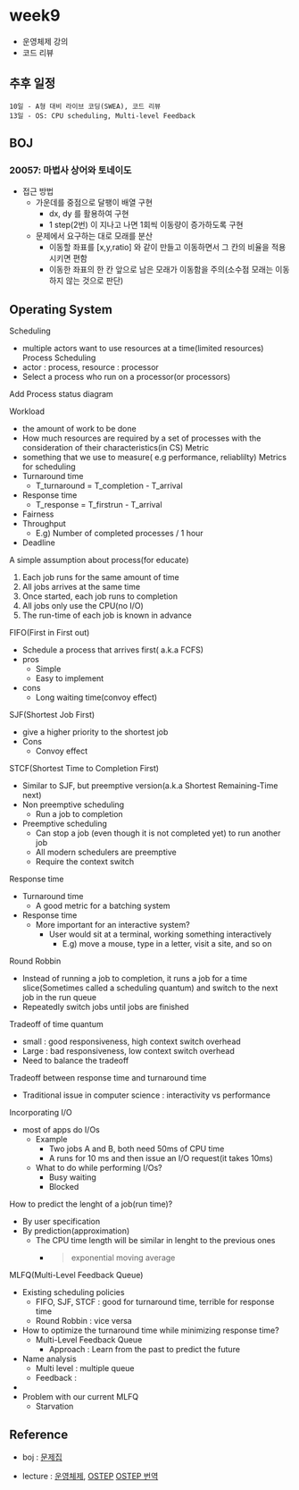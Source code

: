 # week9

- 운영체제 강의
- 코드 리뷰

## 추후 일정
```
10일 - A형 대비 라이브 코딩(SWEA), 코드 리뷰
13일 - OS: CPU scheduling, Multi-level Feedback
```

## BOJ

### 20057: 마법사 상어와 토네이도 
- 접근 방법
    - 가운데를 중점으로 달팽이 배열 구현
        - dx, dy 를 활용하여 구현
        - 1 step(2번) 이 지나고 나면 1회씩 이동량이 증가하도록 구현
    - 문제에서 요구하는 대로 모래를 분산
        - 이동할 좌표를 [x,y,ratio] 와 같이 만들고 이동하면서 그 칸의 비율을 적용 시키면 편함
        - 이동한 좌표의 한 칸 앞으로 남은 모래가 이동함을 주의(소수점 모래는 이동하지 않는 것으로 판단)

## Operating System
Scheduling
- multiple actors want to use resources at a time(limited resources)
Process Scheduling
- actor : process, resource : processor
- Select a process who run on a processor(or processors)

Add Process status diagram

Workload
- the amount of work to be done
- How much resources are required by a set of processes with the consideration of their characteristics(in CS)
Metric
- something that we use to measure( e.g performance, reliablilty)
Metrics for scheduling
- Turnaround time
    - T_turnaround = T_completion - T_arrival
- Response time
    - T_response = T_firstrun - T_arrival
- Fairness
- Throughput
    - E.g) Number of completed processes / 1 hour
- Deadline

A simple assumption about process(for educate)
1. Each job runs for the same amount of time
2. All jobs arrives at the same time
3. Once started, each job runs to completion
4. All jobs only use the CPU(no I/O)
5. The run-time of each job is known in advance

FIFO(First in First out)
- Schedule a process that arrives first( a.k.a FCFS)
- pros
    - Simple
    - Easy to implement
- cons
    - Long waiting time(convoy effect)

SJF(Shortest Job First)
- give a higher priority to the shortest job
- Cons
    - Convoy effect

STCF(Shortest Time to Completion First)
- Similar to SJF, but preemptive version(a.k.a Shortest Remaining-Time next)
- Non preemptive scheduling
    - Run a job to completion
- Preemptive scheduling
    - Can stop a job (even though it is not completed yet) to run another job
    - All modern schedulers are preemptive
    - Require the context switch

Response time
- Turnaround time
    - A good metric for a batching system
- Response time
    - More important for an interactive system?
        - User would sit at a terminal, working something interactively
            - E.g) move a mouse, type in a letter, visit a site, and so on

Round Robbin
- Instead of running a job to completion, it runs a job for a time slice(Sometimes called a scheduling quantum) and switch to the next job in the run queue
- Repeatedly switch jobs until jobs are finished

Tradeoff of time quantum
- small : good responsiveness, high context switch overhead
- Large : bad responsiveness, low context switch overhead
- Need to balance the tradeoff

Tradeoff between response time and turnaround time
- Traditional issue in computer science : interactivity vs performance

Incorporating I/O
- most of apps do I/Os
    - Example
        - Two jobs A and B, both need 50ms of CPU time
        - A runs for 10 ms and then issue an I/O request(it takes 10ms)
    - What to do while performing I/Os?
        - Busy waiting
        - Blocked

How to predict the lenght of a job(run time)?
- By user specification
- By prediction(approximation)
    - The CPU time length will be similar in lenght to the previous ones
        - > exponential moving average

MLFQ(Multi-Level Feedback Queue)
- Existing scheduling policies
    - FIFO, SJF, STCF : good for turnaround time, terrible for response time
    - Round Robbin : vice versa
- How to optimize the turnaround time while minimizing response time?
    - Multi-Level Feedback Queue
        - Approach : Learn from the past to predict the future
- Name analysis
    - Multi level : multiple queue
    - Feedback : 
- 
- Problem with our current MLFQ
    - Starvation


## Reference

- boj : [문제집](https://www.acmicpc.net/group/workbook/view/15281/49695)

- lecture : [운영체제](http://www.kocw.net/home/search/kemView.do?kemId=1046323), [OSTEP](https://pages.cs.wisc.edu/~remzi/OSTEP/)
[OSTEP 번역](https://github.com/remzi-arpacidusseau/ostep-translations/blob/master/korean/README.md)
